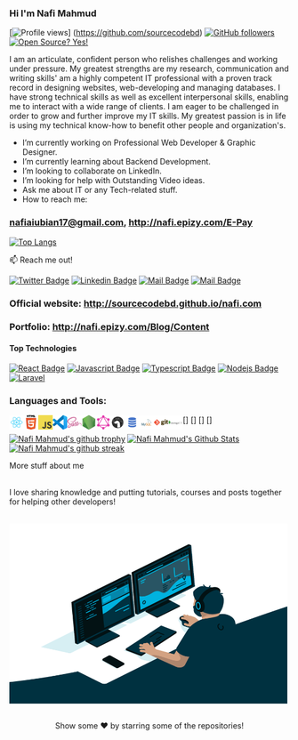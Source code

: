 ### Hi I'm Nafi Mahmud
[![Profile views](https://gpvc.arturio.dev/sourcecodebd)] 
(https://github.com/sourcecodebd) [![GitHub followers](https://img.shields.io/github/followers/sourcecodebd.svg?style=social&label=Follow&maxAge=2592000)](https://github.com/sourcecodebd?tab=followers) [![Open Source? Yes!](https://badgen.net/badge/Open%20Source%20%3F/Yes%21/blue?icon=github)](https://github.com/sourcecodebd)

I am an articulate, confident person who relishes challenges and working under pressure. My greatest strengths are my research, communication and writing skills' am a highly competent IT professional with a proven track record in designing websites, web-developing and managing databases. I have strong technical skills as well as excellent interpersonal skills, enabling me to interact with a wide range of clients. I am eager to be challenged in order to grow and further improve my IT skills. My greatest passion is in life is using my technical know-how to benefit other people and organization's.

- I’m currently working on Professional Web Developer & Graphic Designer.
- I’m currently learning about Backend  Development.
- I’m looking to collaborate on LinkedIn.
- I’m looking for help with Outstanding Video ideas.
- Ask me about IT or any Tech-related stuff.
- How to reach me: 
### nafiaiubian17@gmail.com, http://nafi.epizy.com/E-Pay
[![Top Langs](https://github-readme-stats.vercel.app/api/top-langs/?username=sourcecodebd&&show_icons=true&title_color=ffffff&icon_color=bb2acf&text_color=daf7dc&bg_color=151515)](https://github.com/sourcecodebd)

📫 Reach me out!
  
[![Twitter Badge](https://img.shields.io/badge/-@Nafi71340800-1ca0f1?style=flat&labelColor=1ca0f1&logo=twitter&logoColor=white&link=https://twitter.com/Nafi71340800)](https://twitter.com/@Nafi71340800) [![Linkedin Badge](https://img.shields.io/badge/-nafimahmud-0e76a8?style=flat&labelColor=0e76a8&logo=linkedin&logoColor=white)](https://www.linkedin.com/in/nafi-mahmud/) [![Mail Badge](https://img.shields.io/badge/-@dauntless_nafi-e84393?style=flat&labelColor=e84393&logo=instagram&logoColor=white)](https://instagram.com/dauntless_nafi) [![Mail Badge](https://img.shields.io/badge/-nafiaiubian17@gmail.com-c0392b?style=flat&labelColor=c0392b&logo=gmail&logoColor=white)](mailto:nafiaiubian17@gmail.com)
### Official website: http://sourcecodebd.github.io/nafi.com
### Portfolio: http://nafi.epizy.com/Blog/Content

#### Top Technologies

<!-- TODO: Make technologies links takes you to repositories -->

[![React Badge](https://img.shields.io/badge/-React-61DBFB?style=for-the-badge&labelColor=black&logo=react&logoColor=61DBFB)](#) [![Javascript Badge](https://img.shields.io/badge/-Javascript-F0DB4F?style=for-the-badge&labelColor=black&logo=javascript&logoColor=F0DB4F)](#) [![Typescript Badge](https://img.shields.io/badge/-Typescript-007acc?style=for-the-badge&labelColor=black&logo=typescript&logoColor=007acc)](#) [![Nodejs Badge](https://img.shields.io/badge/-Nodejs-3C873A?style=for-the-badge&labelColor=black&logo=node.js&logoColor=3C873A)](#) [![Laravel](https://img.shields.io/badge/laravel-%23FF2D20.svg?style=for-the-badge&logo=laravel&logoColor=white)](#)


### Languages and Tools:

[<img align="left" alt="React" width="26px" src="https://raw.githubusercontent.com/github/explore/80688e429a7d4ef2fca1e82350fe8e3517d3494d/topics/react/react.png" />] [<img align="left" alt="HTML5" width="26px" src="https://raw.githubusercontent.com/github/explore/80688e429a7d4ef2fca1e82350fe8e3517d3494d/topics/html/html.png" />] [<img align="left" alt="JavaScript" width="26px" src="https://raw.githubusercontent.com/github/explore/80688e429a7d4ef2fca1e82350fe8e3517d3494d/topics/javascript/javascript.png" />] [<img align="left" alt="Visual Studio Code" width="26px" src="https://raw.githubusercontent.com/github/explore/80688e429a7d4ef2fca1e82350fe8e3517d3494d/topics/visual-studio-code/visual-studio-code.png" />] <img align="left" alt="Sass" width="26px" src="https://raw.githubusercontent.com/github/explore/80688e429a7d4ef2fca1e82350fe8e3517d3494d/topics/sass/sass.png" /> <img align="left" alt="Node.js" width="26px" src="https://raw.githubusercontent.com/github/explore/80688e429a7d4ef2fca1e82350fe8e3517d3494d/topics/nodejs/nodejs.png" /> <img align="left" alt="GraphQL" width="26px" src="https://raw.githubusercontent.com/github/explore/80688e429a7d4ef2fca1e82350fe8e3517d3494d/topics/graphql/graphql.png" /> <img align="left" alt="Deno" width="26px" src="https://raw.githubusercontent.com/github/explore/361e2821e2dea67711cde99c9c40ed357061cf27/topics/deno/deno.png" /> <img align="left" alt="SQL" width="26px" src="https://raw.githubusercontent.com/github/explore/80688e429a7d4ef2fca1e82350fe8e3517d3494d/topics/sql/sql.png" /> <img align="left" alt="MySQL" width="26px" src="https://raw.githubusercontent.com/github/explore/80688e429a7d4ef2fca1e82350fe8e3517d3494d/topics/mysql/mysql.png" /><img align="left" alt="Git" width="26px" src="https://raw.githubusercontent.com/github/explore/80688e429a7d4ef2fca1e82350fe8e3517d3494d/topics/git/git.png" /> <img align="left" alt="MongoDB" width="26px" src="https://raw.githubusercontent.com/github/explore/80688e429a7d4ef2fca1e82350fe8e3517d3494d/topics/mongodb/mongodb.png" />
<br>
<br>
[![Nafi Mahmud's github trophy](https://github-profile-trophy.vercel.app/?username=sourcecodebd&row=1)](https://github.com/sourcecodebd)
[![Nafi Mahmud's Github Stats](https://github-readme-stats.vercel.app/api?username=sourcecodebd&theme=outrun&show_icons=true)](https://github.com/sourcecodebd) 
[![Nafi Mahmud's github streak](https://github-readme-streak-stats.herokuapp.com/?user=sourcecodebd&theme=blue-green)](https://github.com/sourcecodebd)

<summary>
  More stuff about me
</summary>

<br>

I love sharing knowledge and putting tutorials, courses and posts together for helping other developers!
<br>
<br>

<img align="center" height="324px" Width="500px" src="https://github.com/sourcecodebd/sourcecodebd/blob/main/master/code.gif">

<br>
<br>

<p align="center" >Show some ❤️ by starring some of the repositories!</p>